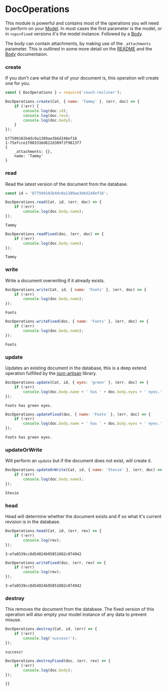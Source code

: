 DocOperations
===

This module is powerful and contains most of the operations you will need to perform on your [Model](./model.md). In most cases the first parameter is the model, or in `<ops>Fixed` versions it's the model instance. Followed by a [Body](./body.md).

The body can contain attachments, by making use of the `_attachments` parameter. This is outlined in some more detail on the [README](../README.md) and the [Body](./body.md) documentaion.

### create

If you don't care what the id of your document is, this operation will create one for you.

```javascript
const { DocOperations } = require('couch-recliner');

DocOperations.create(Cat, { name: 'Tammy' }, (err, doc) => {
    if (!err) {
        console.log(doc.id);
        console.log(doc.rev);
        console.log(doc.body);
    }
});
```
```
b77509102b4dc0a1389ae3b6d248ef18
1-75efcce1f083316d622d389f3f9813f7
{
    _attachments: {},
    name: 'Tammy'
}
```

### read

Read the latest version of the document from the database.

```javascript
const id = 'b77509102b4dc0a1389ae3b6d248ef18';

DocOperations.read(Cat, id, (err, doc) => {
    if (!err)
        console.log(doc.body.name);
});
```
```
Tammy
```

```javascript
DocOperations.readFixed(doc, (err, doc) => {
    if (!err)
        console.log(doc.body.name);
});
```
```
Tammy
```

### write

Write a document overwriting if it already exists.

```javascript
DocOperations.write(Cat, id, { name: 'Foots' }, (err, doc) => {
    if (!err)
        console.log(doc.body.name);
});
```
```
Foots
```

```javascript
DocOperations.writeFixed(doc, { name: 'Foots' }, (err, doc) => {
    if (!err)
        console.log(doc.body.name);
});
```
```
Foots
```

### update

Updates an existing document in the database, this is a deep extend operation fulfilled by the [json-artisan](https://github.com/Kequc/json-artisan) library.

```javascript
DocOperations.update(Cat, id, { eyes: 'green' }, (err, doc) => {
    if (!err)
        console.log(doc.body.name + ' has ' + doc.body.eyes + ' eyes.');
});
```
```
Foots has green eyes.
```

```javascript
DocOperations.updateFixed(doc, { name: 'Foots' }, (err, doc) => {
    if (!err)
        console.log(doc.body.name + ' has ' + doc.body.eyes + ' eyes.');
});
```
```
Foots has green eyes.
```

### updateOrWrite

Will perform an `update` but if the document does not exist, will create it.

```javascript
DocOperations.updateOrWrite(Cat, id, { name: 'Stevie' }, (err, doc) => {
    if (!err)
        console.log(doc.body.name);
});
```
```
Stevie
```

### head

Head will determine whether the document exists and if so what it's current revision is in the database.

```javascript
DocOperations.head(Cat, id, (err, rev) => {
    if (!err)
        console.log(rev);
});
```
```
3-efa0539cc8d54024b95851082c074942
```

```javascript
DocOperations.writeFixed(doc, (err, rev) => {
    if (!err)
        console.log(rev);
});
```
```
3-efa0539cc8d54024b95851082c074942
```

### destroy

This removes the document from the database. The fixed version of this operation will also empty your model instance of any data to prevent misuse.

```javascript
DocOperations.destroy(Cat, id, (err) => {
    if (!err)
        console.log('success!');
});
```
```
success!
```

```javascript
DocOperations.destroyFixed(doc, (err, rev) => {
    if (!err)
        console.log(doc.body);
});
```
```
{}
```
